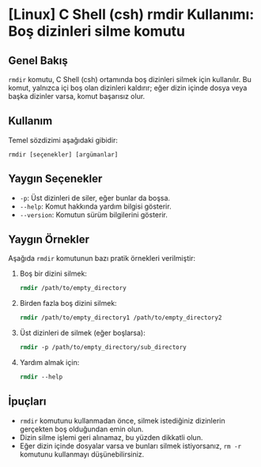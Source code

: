 # [Linux] C Shell (csh) rmdir Kullanımı: Boş dizinleri silme komutu

## Genel Bakış
`rmdir` komutu, C Shell (csh) ortamında boş dizinleri silmek için kullanılır. Bu komut, yalnızca içi boş olan dizinleri kaldırır; eğer dizin içinde dosya veya başka dizinler varsa, komut başarısız olur.

## Kullanım
Temel sözdizimi aşağıdaki gibidir:
```
rmdir [seçenekler] [argümanlar]
```

## Yaygın Seçenekler
- `-p`: Üst dizinleri de siler, eğer bunlar da boşsa.
- `--help`: Komut hakkında yardım bilgisi gösterir.
- `--version`: Komutun sürüm bilgilerini gösterir.

## Yaygın Örnekler
Aşağıda `rmdir` komutunun bazı pratik örnekleri verilmiştir:

1. Boş bir dizini silmek:
   ```csh
   rmdir /path/to/empty_directory
   ```

2. Birden fazla boş dizini silmek:
   ```csh
   rmdir /path/to/empty_directory1 /path/to/empty_directory2
   ```

3. Üst dizinleri de silmek (eğer boşlarsa):
   ```csh
   rmdir -p /path/to/empty_directory/sub_directory
   ```

4. Yardım almak için:
   ```csh
   rmdir --help
   ```

## İpuçları
- `rmdir` komutunu kullanmadan önce, silmek istediğiniz dizinlerin gerçekten boş olduğundan emin olun.
- Dizin silme işlemi geri alınamaz, bu yüzden dikkatli olun.
- Eğer dizin içinde dosyalar varsa ve bunları silmek istiyorsanız, `rm -r` komutunu kullanmayı düşünebilirsiniz.